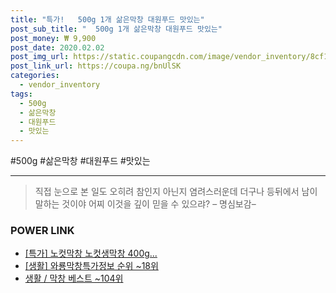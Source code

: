 ```yaml
--- 
title: "특가!   500g 1개 삶은막창 대원푸드 맛있는" 
post_sub_title: "  500g 1개 삶은막창 대원푸드 맛있는" 
post_money: ₩ 9,900 
post_date: 2020.02.02 
post_img_url: https://static.coupangcdn.com/image/vendor_inventory/8cf1/e2795880dcda573e70a00e3354f856ec02db2672d0524d36230c62c5cf1a.jpg 
post_link_url: https://coupa.ng/bnUlSK 
categories: 
  - vendor_inventory 
tags: 
  - 500g 
  - 삶은막창 
  - 대원푸드 
  - 맛있는 
--- 
```

  #500g #삶은막창 #대원푸드 #맛있는 
<hr> 

> 직접 눈으로 본 일도 오히려 참인지 아닌지 염려스러운데 더구나 등뒤에서 남이 말하는 것이야 어찌 이것을 깊이 믿을 수 있으랴? – 명심보감–  


### POWER LINK

* <a href="https://blog.naver.com/sakai111/221793109014" target="_blank">[특가] 노컷막창 노컷생막창 400g...</a>
* <a href="https://blog.naver.com/sakai111/221772911082" target="_blank"> [생활] 와룡막창특가정보 순위 ~18위</a>
* <a href="https://blog.naver.com/santokki14/221793055634" target="_blank">생활 / 막창 베스트 ~104위</a>
